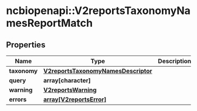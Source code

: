 # ncbiopenapi::V2reportsTaxonomyNamesReportMatch


## Properties
Name | Type | Description | Notes
------------ | ------------- | ------------- | -------------
**taxonomy** | [**V2reportsTaxonomyNamesDescriptor**](v2reportsTaxonomyNamesDescriptor.md) |  | [optional] 
**query** | **array[character]** |  | [optional] 
**warning** | [**V2reportsWarning**](v2reportsWarning.md) |  | [optional] 
**errors** | [**array[V2reportsError]**](v2reportsError.md) |  | [optional] 


